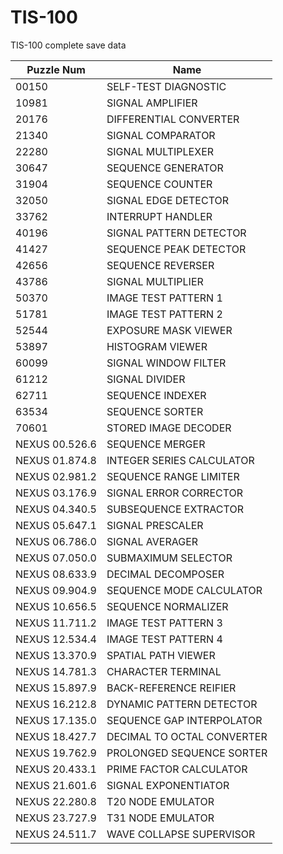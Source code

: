 # TIS-100
TIS-100 complete save data

| Puzzle Num   | Name                    
|--------------|-------------------------
00150          |  SELF-TEST DIAGNOSTIC 
10981          |  SIGNAL AMPLIFIER 
20176          |  DIFFERENTIAL CONVERTER 
21340          |  SIGNAL COMPARATOR 
22280          |  SIGNAL MULTIPLEXER 
30647          |  SEQUENCE GENERATOR 
31904          |  SEQUENCE COUNTER 
32050          |  SIGNAL EDGE DETECTOR 
33762          |  INTERRUPT HANDLER 
40196          |  SIGNAL PATTERN DETECTOR 
41427          |  SEQUENCE PEAK DETECTOR 
42656          |  SEQUENCE REVERSER 
43786          |  SIGNAL MULTIPLIER 
50370          |  IMAGE TEST PATTERN 1 
51781          |  IMAGE TEST PATTERN 2 
52544          |  EXPOSURE MASK VIEWER 
53897          |  HISTOGRAM VIEWER 
60099          |  SIGNAL WINDOW FILTER 
61212          |  SIGNAL DIVIDER 
62711          |  SEQUENCE INDEXER 
63534          |  SEQUENCE SORTER 
70601          |  STORED IMAGE DECODER 
NEXUS 00.526.6 |  SEQUENCE MERGER 
NEXUS 01.874.8 |  INTEGER SERIES CALCULATOR 
NEXUS 02.981.2 |  SEQUENCE RANGE LIMITER 
NEXUS 03.176.9 |  SIGNAL ERROR CORRECTOR 
NEXUS 04.340.5 |  SUBSEQUENCE EXTRACTOR 
NEXUS 05.647.1 |  SIGNAL PRESCALER 
NEXUS 06.786.0 |  SIGNAL AVERAGER 
NEXUS 07.050.0 |  SUBMAXIMUM SELECTOR 
NEXUS 08.633.9 |  DECIMAL DECOMPOSER 
NEXUS 09.904.9 |  SEQUENCE MODE CALCULATOR 
NEXUS 10.656.5 |  SEQUENCE NORMALIZER 
NEXUS 11.711.2 |  IMAGE TEST PATTERN 3 
NEXUS 12.534.4 |  IMAGE TEST PATTERN 4 
NEXUS 13.370.9 |  SPATIAL PATH VIEWER 
NEXUS 14.781.3 |  CHARACTER TERMINAL 
NEXUS 15.897.9 |  BACK-REFERENCE REIFIER 
NEXUS 16.212.8 |  DYNAMIC PATTERN DETECTOR 
NEXUS 17.135.0 |  SEQUENCE GAP INTERPOLATOR 
NEXUS 18.427.7 |  DECIMAL TO OCTAL CONVERTER 
NEXUS 19.762.9 |  PROLONGED SEQUENCE SORTER 
NEXUS 20.433.1 |  PRIME FACTOR CALCULATOR 
NEXUS 21.601.6 |  SIGNAL EXPONENTIATOR 
NEXUS 22.280.8 |  T20 NODE EMULATOR 
NEXUS 23.727.9 |  T31 NODE EMULATOR 
NEXUS 24.511.7 |  WAVE COLLAPSE SUPERVISOR 
